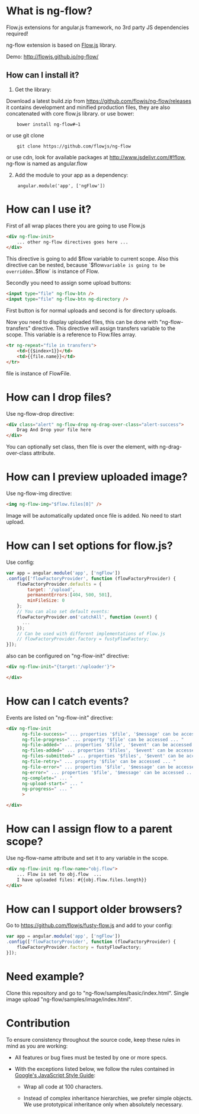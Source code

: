 What is ng-flow?
============

Flow.js extensions for angular.js framework, no 3rd party JS dependencies required!

ng-flow extension is based on [Flow.js](https://github.com/flowjs/flow.js) library.

Demo: http://flowjs.github.io/ng-flow/

## How can I install it?
1) Get the library:

Download a latest build.zip from https://github.com/flowjs/ng-flow/releases
it contains development and minified production files, they are also concatenated with core flow.js library.
or use bower:
        
        bower install ng-flow#~1
                
or use git clone
        
        git clone https://github.com/flowjs/ng-flow

or use cdn, look for available packages at http://www.jsdelivr.com/#!flow, ng-flow is named as angular.flow
                
2) Add the module to your app as a dependency:

        angular.module('app', ['ngFlow'])
        
How can I use it?
============

First of all wrap places there you are going to use Flow.js
````html
<div ng-flow-init>
    ... other ng-flow directives goes here ...
</div>
````
This directive is going to add $flow variable to current scope.
Also this directive can be nested, because `$flow` variable is going to be overridden.
`$flow` is instance of Flow.


Secondly you need to assign some upload buttons:
````html
<input type="file" ng-flow-btn />
<input type="file" ng-flow-btn ng-directory />
````
First button is for normal uploads and second is for directory uploads.


Now you need to display uploaded files, this can be done with "ng-flow-transfers" directive.
This directive will assign transfers variable to the scope. This variable is a reference to Flow.files array.
````html
<tr ng-repeat="file in transfers">
    <td>{{$index+1}}</td>
    <td>{{file.name}}</td>
</tr>
````
file is instance of FlowFile.


How can I drop files?
============

Use ng-flow-drop directive:
````html
<div class="alert" ng-flow-drop ng-drag-over-class="alert-success">
    Drag And Drop your file here
</div>
````
You can optionally set class, then file is over the element, with ng-drag-over-class attribute.

How can I preview uploaded image?
============

Use ng-flow-img directive:
````html
<img ng-flow-img="$flow.files[0]" />
````
Image will be automatically updated once file is added. No need to start upload.


How can I set options for flow.js?
============

Use config:
````javascript
var app = angular.module('app', ['ngFlow'])
.config(['flowFactoryProvider', function (flowFactoryProvider) {
    flowFactoryProvider.defaults = {
        target: '/upload',
        permanentErrors:[404, 500, 501],
        minFileSize: 0
    };
    // You can also set default events:
    flowFactoryProvider.on('catchAll', function (event) {
      ...
    });
    // Can be used with different implementations of Flow.js
    // flowFactoryProvider.factory = fustyFlowFactory;
}]);
````

also can be configured on "ng-flow-init" directive:
````html
<div ng-flow-init="{target:'/uploader'}">

</div>
````


How can I catch events?
============

Events are listed on "ng-flow-init" directive:
````html
<div ng-flow-init
      ng-file-success=" ... properties '$file', '$message' can be accessed ... "
      ng-file-progress=" ... property '$file' can be accessed ... "
      ng-file-added=" ... properties '$file', '$event' can be accessed ... "
      ng-files-added=" ... properties '$files', '$event' can be accessed ... "
      ng-files-submitted=" ... properties '$files', '$event' can be accessed ... "
      ng-file-retry=" ... property '$file' can be accessed ... "
      ng-file-error=" ... properties '$file', '$message' can be accessed ... "
      ng-error=" ... properties '$file', '$message' can be accessed ... "
      ng-complete=" ... "     
      ng-upload-start=" ... "   
      ng-progress=" ... "
      > 

</div>
````

How can I assign flow to a parent scope?
============

Use ng-flow-name attribute and set it to any variable in the scope.
````html
<div ng-flow-init ng-flow-name="obj.flow">
    ... Flow is set to obj.flow  ...
    I have uploaded files: #{{obj.flow.files.length}}
</div>
````

How can I support older browsers?
============
Go to https://github.com/flowjs/fusty-flow.js
and add to your config:
````javascript
var app = angular.module('app', ['ngFlow'])
.config(['flowFactoryProvider', function (flowFactoryProvider) {
    flowFactoryProvider.factory = fustyFlowFactory;
}]);
````

Need example?
============
Clone this repository and go to "ng-flow/samples/basic/index.html".
Single image upload "ng-flow/samples/image/index.html".


Contribution
============
To ensure consistency throughout the source code, keep these rules in mind as you are working:

* All features or bug fixes must be tested by one or more specs.

* With the exceptions listed below, we follow the rules contained in [Google's JavaScript Style Guide](http://google-styleguide.googlecode.com/svn/trunk/javascriptguide.xml):

  * Wrap all code at 100 characters.

  * Instead of complex inheritance hierarchies, we prefer simple objects. We use prototypical
inheritance only when absolutely necessary.

